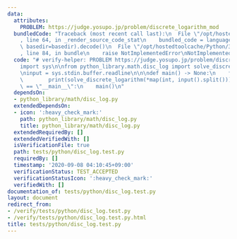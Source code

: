 ```yaml
---
data:
  attributes:
    PROBLEM: https://judge.yosupo.jp/problem/discrete_logarithm_mod
  bundledCode: "Traceback (most recent call last):\n  File \"/opt/hostedtoolcache/Python/3.8.5/x64/lib/python3.8/site-packages/onlinejudge_verify/documentation/build.py\"\
    , line 64, in _render_source_code_stat\n    bundled_code = language.bundle(stat.path,\
    \ basedir=basedir).decode()\n  File \"/opt/hostedtoolcache/Python/3.8.5/x64/lib/python3.8/site-packages/onlinejudge_verify/languages/python.py\"\
    , line 84, in bundle\n    raise NotImplementedError\nNotImplementedError\n"
  code: "# verify-helper: PROBLEM https://judge.yosupo.jp/problem/discrete_logarithm_mod\n\
    import sys\n\nfrom python_library.math.disc_log import solve_discrete_logarithm\n\
    \ninput = sys.stdin.buffer.readline\n\n\ndef main() -> None:\n    for _ in range(int(input())):\n\
    \        print(solve_discrete_logarithm(*map(int, input().split())))\n\n\nif __name__\
    \ == \"__main__\":\n    main()\n"
  dependsOn:
  - python_library/math/disc_log.py
  extendedDependsOn:
  - icon: ':heavy_check_mark:'
    path: python_library/math/disc_log.py
    title: python_library/math/disc_log.py
  extendedRequiredBy: []
  extendedVerifiedWith: []
  isVerificationFile: true
  path: tests/python/disc_log.test.py
  requiredBy: []
  timestamp: '2020-09-08 04:10:45+09:00'
  verificationStatus: TEST_ACCEPTED
  verificationStatusIcon: ':heavy_check_mark:'
  verifiedWith: []
documentation_of: tests/python/disc_log.test.py
layout: document
redirect_from:
- /verify/tests/python/disc_log.test.py
- /verify/tests/python/disc_log.test.py.html
title: tests/python/disc_log.test.py
---
```

